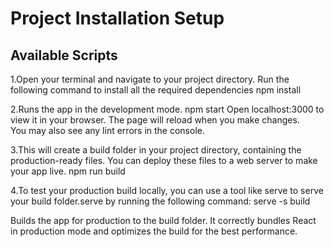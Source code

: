 # Project Installation Setup

## Available Scripts
1.Open your terminal and navigate to your project directory.
Run the following command to install all the required dependencies
npm install

2.Runs the app in the development mode.
npm start
Open localhost:3000 to view it in your browser.
The page will reload when you make changes.\
You may also see any lint errors in the console.


3.This will create a build folder in your project directory, containing the production-ready files. You can deploy these files to a web server to make your app live.
npm run build

4.To test your production build locally, you can use a tool like serve to serve your build folder.serve by running the following command:
serve -s build

Builds the app for production to the build folder.
It correctly bundles React in production mode and optimizes the build for the best performance.
